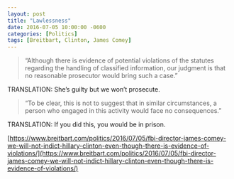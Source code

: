 ```yaml
---
layout: post
title: "Lawlessness"
date: 2016-07-05 10:00:00 -0600
categories: [Politics]
tags: [Breitbart, Clinton, James Comey]
---
```


> “Although there is evidence of potential violations of the statutes regarding the handling of classified information, our judgment is that no reasonable prosecutor would bring such a case.”

TRANSLATION: She’s guilty but we won’t prosecute.

> “To be clear, this is not to suggest that in similar circumstances, a person who engaged in this activity would face no consequences.”

TRANSLATION: If you did this, you would be in prison.

[https://www.breitbart.com/politics/2016/07/05/fbi-director-james-comey-we-will-not-indict-hillary-clinton-even-though-there-is-evidence-of-violations/](https://www.breitbart.com/politics/2016/07/05/fbi-director-james-comey-we-will-not-indict-hillary-clinton-even-though-there-is-evidence-of-violations/)
